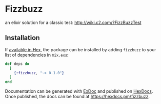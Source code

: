 # Fizzbuzz

an elixir solution for a classic test: http://wiki.c2.com/?FizzBuzzTest

## Installation

If [available in Hex](https://hex.pm/docs/publish), the package can be installed
by adding `fizzbuzz` to your list of dependencies in `mix.exs`:

```elixir
def deps do
  [
    {:fizzbuzz, "~> 0.1.0"}
  ]
end
```

Documentation can be generated with [ExDoc](https://github.com/elixir-lang/ex_doc)
and published on [HexDocs](https://hexdocs.pm). Once published, the docs can
be found at <https://hexdocs.pm/fizzbuzz>.

